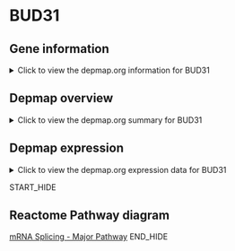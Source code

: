 <h1>BUD31</h1>

<h2>Gene information</h2>
<details>
  <summary>Click to view the depmap.org information for BUD31</summary>
  <iframe src="https://depmap.org/portal/gene/BUD31?tab=about" style="border:none;width:100%;height:800px"></iframe>
</details>

<h2>Depmap overview</h2>
<details>
  <summary>Click to view the depmap.org summary for BUD31</summary>
  <iframe src="https://depmap.org/portal/gene/BUD31?tab=overview" style="border:none;width:100%;height:800px"></iframe>
</details>

<h2>Depmap expression</h2>
<details>
  <summary>Click to view the depmap.org expression data for BUD31</summary>
  <iframe src="https://depmap.org/portal/gene/BUD31?tab=characterization" style="border:none;width:100%;height:800px"></iframe>
</details>


START_HIDE
<h2>Reactome Pathway diagram</h2>
<a href="https://reactome.org/PathwayBrowser/#/R-HSA-72163">mRNA Splicing - Major Pathway</a>
END_HIDE



